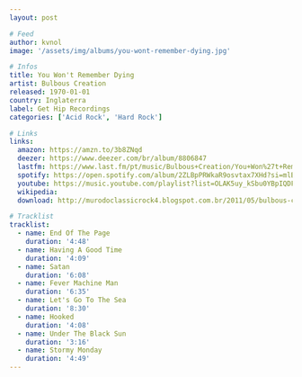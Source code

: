 ```yaml
---
layout: post

# Feed
author: kvnol
image: '/assets/img/albums/you-wont-remember-dying.jpg'

# Infos
title: You Won't Remember Dying
artist: Bulbous Creation
released: 1970-01-01
country: Inglaterra
label: Get Hip Recordings
categories: ['Acid Rock', 'Hard Rock']

# Links
links:
  amazon: https://amzn.to/3b8ZNqd
  deezer: https://www.deezer.com/br/album/8806847
  lastfm: https://www.last.fm/pt/music/Bulbous+Creation/You+Won%27t+Remember+Dying
  spotify: https://open.spotify.com/album/2ZLBpPRWkaR9osvtax7XHd?si=mlBjWLNbRtWZdRc02n5tvQ
  youtube: https://music.youtube.com/playlist?list=OLAK5uy_kSbu0YBpIQDF1OU_T8wnLn4baml8Sy1pk
  wikipedia:
  download: http://murodoclassicrock4.blogspot.com.br/2011/05/bulbous-creation-you-wont-remember.html

# Tracklist
tracklist:
  - name: End Of The Page
    duration: '4:48'
  - name: Having A Good Time
    duration: '4:09'
  - name: Satan
    duration: '6:08'
  - name: Fever Machine Man
    duration: '6:35'
  - name: Let's Go To The Sea
    duration: '8:30'
  - name: Hooked
    duration: '4:08'
  - name: Under The Black Sun
    duration: '3:16'
  - name: Stormy Monday
    duration: '4:49'
---
```

